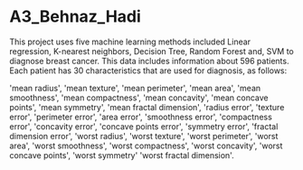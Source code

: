 # A3_Behnaz_Hadi
This project uses five machine learning methods included Linear regression, K-nearest neighbors, Decision Tree, Random Forest and, SVM to diagnose breast cancer.
This data includes information about 596 patients. Each patient has 30 characteristics that are used for diagnosis, as follows:

'mean radius',
'mean texture',
'mean perimeter',
'mean area',
'mean smoothness',
'mean compactness',
'mean concavity',
'mean concave points',
'mean symmetry',
'mean fractal dimension',
'radius error',
'texture error',
'perimeter error',
'area error',
'smoothness error',
'compactness error',
'concavity error',
'concave points error',
'symmetry error',
'fractal dimension error',
'worst radius',
'worst texture',
'worst perimeter',
'worst area',
'worst smoothness',
'worst compactness',
'worst concavity',
'worst concave points',
'worst symmetry'
'worst fractal dimension'.
